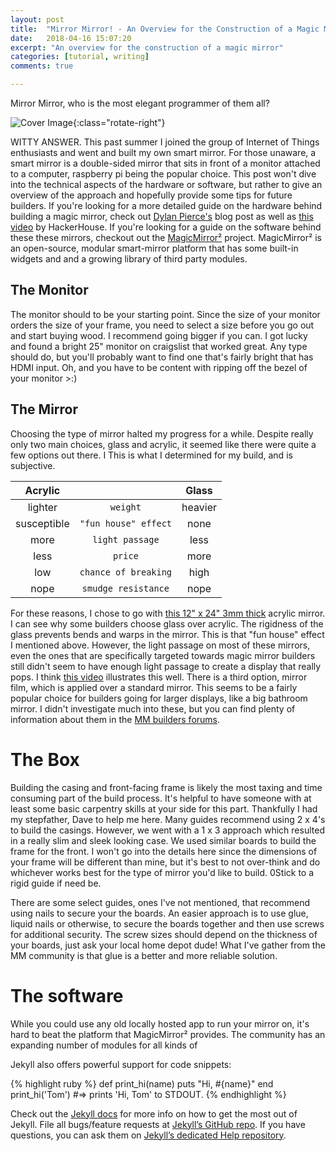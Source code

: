 ```yaml
---
layout: post
title:  "Mirror Mirror! - An Overview for the Construction of a Magic Mirror"
date:   2018-04-16 15:07:20
excerpt: "An overview for the construction of a magic mirror"
categories: [tutorial, writing]
comments: true

---
```


Mirror Mirror, who is the most elegant programmer of them all?

![Cover Image](../../img/Cover.jpg){:class="rotate-right"}

WITTY ANSWER. This past summer I joined the group of Internet of Things enthusiasts and went and built my own smart mirror. For those unaware, a smart mirror is a double-sided mirror that sits in front of a monitor attached to a computer, raspberry pi being the popular choice. This post won't dive into the technical aspects of the hardware or software, but rather to give an overview of the approach and hopefully provide some tips for future builders. If you're looking for a more detailed guide on the hardware behind building a magic mirror, check out [Dylan Pierce's](http://blog.dylanjpierce.com/raspberrypi/magicmirror/tutorial/2015/12/27/build-a-magic-mirror.html) blog post as well as [this video](https://www.youtube.com/watch?v=fkVBAcvbrjU&t=) by HackerHouse. If you're looking for a guide on the software behind these these mirrors, checkout out the [MagicMirror²](https://github.com/MichMich/MagicMirror) project. MagicMirror² is an open-source, modular smart-mirror platform that has some built-in widgets and and a growing library of third party modules.

## The Monitor
The monitor should to be your starting point. Since the size of your monitor orders the size of your frame, you need to select a size before you go out and start buying wood. I recommend going bigger if you can. I got lucky and found a bright 25" monitor on craigslist that worked great. Any type should do, but you'll probably want to find one that's fairly bright that has HDMI input. Oh, and you have to be content with ripping off the bezel of your monitor >:)

## The Mirror
Choosing the type of mirror halted my progress for a while. Despite really only two main choices, glass and acrylic, it seemed like there were quite a few options out there. I This is what I determined for my build, and is subjective.

| Acrylic       |                       | Glass     |
|:-------------:|:---------------------:|:---------:|         
| lighter       | `weight`              | heavier   |
| susceptible   | `"fun house" effect`  | none      |
| more          | `light passage`       | less      |
| less          | `price`               | more      |
| low           | `chance of breaking`  | high      |
| nope          | `smudge resistance`   | nope      |

For these reasons, I chose to go with [this 12" x 24"  3mm thick](https://www.amazon.com/12-Acrylic-See-Through-Mirror-1mm/dp/B01G4MQ966/ref=sr_1_1?s=home-garden&ie=UTF8&qid=1520304107&sr=1-1&keywords=see%2Bthrough%2Bglass&th=1) acrylic mirror. I can see why some builders choose glass over acrylic. The rigidness of the glass prevents bends and warps in the mirror. This is that "fun house" effect I mentioned above. However, the light passage on most of these mirrors, even the ones that are specifically targeted towards magic mirror builders still didn't seem to have enough light passage to create a display that really pops. I think [this video](https://www.youtube.com/watch?v=nWSolSxpRT4) illustrates this well. There is a third option, mirror film, which is applied over a standard mirror. This seems to be a fairly popular choice for builders going for larger displays, like a big bathroom mirror. I didn't investigate much into these, but you can find plenty of information about them in the [MM builders forums](https://magicmirror.builders/).

# The Box
Building the casing and front-facing frame is likely the most taxing and time consuming part of the build process. It's helpful to have someone with at least some basic carpentry skills at your side for this part. Thankfully I had my stepfather, Dave to help me here. Many guides recommend using 2 x 4's to build the casings. However, we went with a 1 x 3 approach which resulted in a really slim and sleek looking case. We used similar boards to build the frame for the front. I won't go into the details here since the dimensions of your frame will be different than mine, but it's best to not over-think and do whichever works best for the type of mirror you'd like to build. 0Stick to a rigid guide if need be.

There are some select guides, ones I've not mentioned, that recommend using nails to secure your the boards. An easier approach is to use glue, liquid nails or otherwise, to secure the boards together and then use screws for additional security. The screw sizes should depend on the thickness of your boards, just ask your local home depot dude! What I've gather from the MM community is that glue is a better and more reliable solution.

# The software
While you could use any old locally hosted app to run your mirror on, it's hard to beat the platform that MagicMirror² provides. The community has an expanding number of modules for all kinds of


<!--more-->

Jekyll also offers powerful support for code snippets:

{% highlight ruby %}
def print_hi(name)
  puts "Hi, #{name}"
end
print_hi('Tom')
#=> prints 'Hi, Tom' to STDOUT.
{% endhighlight %}

Check out the [Jekyll docs][jekyll] for more info on how to get the most out of Jekyll. File all bugs/feature requests at [Jekyll’s GitHub repo][jekyll-gh]. If you have questions, you can ask them on [Jekyll’s dedicated Help repository][jekyll-help].

[jekyll]:      http://jekyllrb.com
[jekyll-gh]:   https://github.com/jekyll/jekyll
[jekyll-help]: https://github.com/jekyll/jekyll-help

